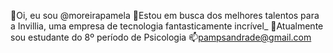 👋Oi, eu sou @moreirapamela
👀Estou em busca dos melhores talentos para a Invillia, uma empresa de tecnologia fantasticamente incrível_
🌱Atualmente sou estudante do 8º período de Psicologia
📫pampsandrade@gmail.com
